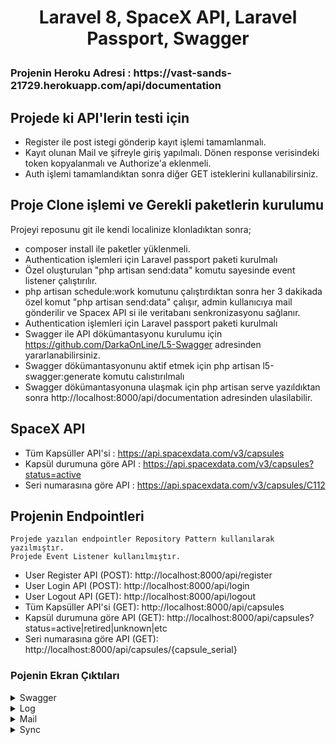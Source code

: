 <h1><p align="center">Laravel 8, SpaceX API, Laravel Passport, Swagger </p></h1>

<p align="center">
<h3>
    Projenin Heroku Adresi : https://vast-sands-21729.herokuapp.com/api/documentation
</h3>
</p>

## Projede ki API'lerin testi için

- Register ile post istegi gönderip kayıt işlemi tamamlanmalı.
- Kayıt olunan Mail ve şifreyle giriş yapılmalı. Dönen response verisindeki token kopyalanmalı ve Authorize'a eklenmeli.
- Auth işlemi tamamlandıktan sonra diğer GET isteklerini kullanabilirsiniz.

## Proje Clone işlemi ve Gerekli paketlerin kurulumu

Projeyi reposunu git ile kendi localinize klonladıktan sonra;

- composer install ile paketler yüklenmeli.
- Authentication işlemleri için Laravel passport paketi kurulmalı
- Özel oluşturulan "php artisan send:data" komutu sayesinde event listener çalıştırılır.
- php artisan schedule:work komutunu çalıştırdıktan sonra her 3 dakikada özel komut "php artisan send:data" çalışır, admin kullanıcıya mail gönderilir ve Spacex API si ile veritabanı senkronizasyonu sağlanır.
- Authentication işlemleri için Laravel passport paketi kurulmalı
- Swagger ile API dökümantasyonu kurulumu için https://github.com/DarkaOnLine/L5-Swagger adresinden yararlanabilirsiniz.
- Swagger dökümantasyonunu aktif etmek için php artisan l5-swagger:generate komutu calıstırılmalı
- Swagger dökümantasyonuna ulaşmak için php artisan serve yazıldıktan sonra http://localhost:8000/api/documentation adresinden ulasilabilir.

## SpaceX API

- Tüm Kapsüller API'si : https://api.spacexdata.com/v3/capsules
- Kapsül durumuna göre API : https://api.spacexdata.com/v3/capsules?status=active
- Seri numarasına göre API : https://api.spacexdata.com/v3/capsules/C112

## Projenin Endpointleri

    Projede yazılan endpointler Repository Pattern kullanılarak yazılmıştır.
    Projede Event Listener kullanılmıştır.

- User Register API (POST): http://localhost:8000/api/register
- User Login API (POST): http://localhost:8000/api/login
- User Logout API (GET): http://localhost:8000/api/logout
- Tüm Kapsüller API'si (GET): http://localhost:8000/api/capsules
- Kapsül durumuna göre API (GET): http://localhost:8000/api/capsules?status=active|retired|unknown|etc
- Seri numarasına göre API (GET): http://localhost:8000/api/capsules/{capsule_serial}

### Pojenin Ekran Çıktıları
<details>
<summary>Swagger</summary>
<img src="https://user-images.githubusercontent.com/56219956/145467380-64a0d2a5-d1d0-4c7c-ba7e-d4b00088641f.png" width="500">
</details>
<details>
<summary>Log</summary>
<img src="https://user-images.githubusercontent.com/56219956/145467413-01483b5c-4670-4b33-9f4c-ced8f59c98bd.png" width="500">
</details>
<details>
<summary>Mail</summary>
<img src="https://user-images.githubusercontent.com/56219956/145467438-825ee0bd-69d5-4f65-8cae-6156108c9cad.png" width="500">
</details>
<details>
<summary>Sync</summary>
<img src="https://user-images.githubusercontent.com/56219956/145467449-fbed029d-c30b-4018-be31-6b9401f6f99f.png" width="500">
</details>

